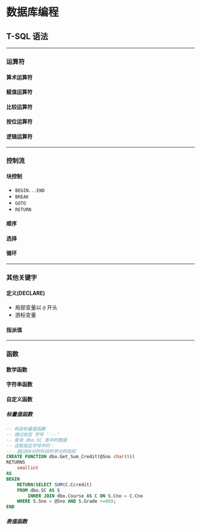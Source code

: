 # 数据库编程

## T-SQL 语法

---

### 运算符

#### 算术运算符

#### 赋值运算符

#### 比较运算符

#### 按位运算符

#### 逻辑运算符

---

### 控制流

#### 块控制
- `BEGIN...END`
- `BREAK`
- `GOTO`
- `RETURN`

#### 顺序

#### 选择

#### 循环

---

### 其他关键字

#### 定义(DECLARE)
- 局部变量以 `@` 开头
- 游标变量

#### 指派值


---

### 函数

#### 数学函数

#### 字符串函数

#### 自定义函数

##### 标量值函数
```sql
-- 构造标量值函数
-- 通过给定 学号 '···'
-- 查询 dbo.SC 表中的数据
-- 选取指定学号中的：
--  超过60分的科目的学分的加和
CREATE FUNCTION dbo.Get_Sum_Credit(@Sno char(9))
RETURNS
	smallint
AS
BEGIN
	RETURN(SELECT SUM(C.Ccredit)
	FROM dbo.SC AS S
		INNER JOIN dbo.Course AS C ON S.Cno = C.Cno
	WHERE S.Sno = @Sno AND S.Grade >=60);
END
```

##### 表值函数
